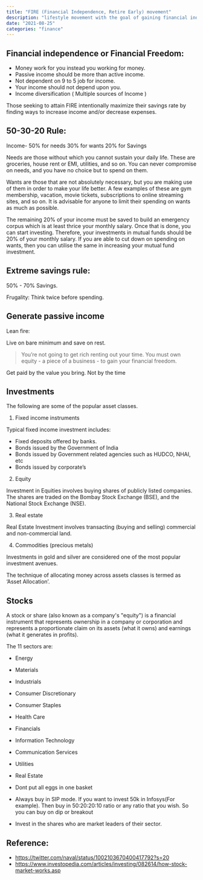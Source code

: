 ```yaml
---
title: "FIRE (Financial Independence, Retire Early) movement"
description: "lifestyle movement with the goal of gaining financial independence and retiring early"
date: "2021-08-25"
categories: "finance"
---
```


## Financial independence or Financial Freedom:

- Money work for you instead you working for money.
- Passive income should be more than active income.
- Not dependent on 9 to 5 job for income.
- Your income should not depend upon you.
- Income diversification ( Multiple sources of Income )

Those seeking to attain FIRE intentionally maximize their savings rate by finding ways to increase income and/or decrease expenses.

## 50-30-20 Rule:

Income-
50% for needs
30% for wants
20% for Savings

Needs are those without which you cannot sustain your daily life. These are groceries, house rent or EMI, utilities, and so on. You can never compromise on needs, and you have no choice but to spend on them. 

Wants are those that are not absolutely necessary, but you are making use of them in order to make your life better. A few examples of these are gym membership, vacation, movie tickets, subscriptions to online streaming sites, and so on. It is advisable for anyone to limit their spending on wants as much as possible.

The remaining 20% of your income must be saved to build an emergency corpus which is at least thrice your monthly salary. Once that is done, you can start investing. Therefore, your investments in mutual funds should be 20% of your monthly salary. If you are able to cut down on spending on wants, then you can utilise the same in increasing your mutual fund investment.

## Extreme savings rule:

50% - 70% Savings.

Frugality: Think twice before spending.

## Generate passive income

Lean fire:

Live on bare minimum and save on rest.

> You’re not going to get rich renting out your time. You must own equity - a piece of a business - to gain your financial freedom.

Get paid by the value you bring. Not by the time

## Investments

The following are some of the popular asset classes.

1. Fixed income instruments

Typical fixed income investment includes:

- Fixed deposits offered by banks.
- Bonds issued by the Government of India
- Bonds issued by Government related agencies such as HUDCO, NHAI, etc
- Bonds issued by corporate’s

2. Equity

Investment in Equities involves buying shares of publicly listed companies. The shares are traded on the Bombay Stock Exchange (BSE), and the National Stock Exchange (NSE).

3. Real estate

Real Estate Investment involves transacting (buying and selling) commercial and non-commercial land.

4. Commodities (precious metals)

Investments in gold and silver are considered one of the most popular investment avenues.


The technique of allocating money across assets classes is termed as ‘Asset Allocation’.

## Stocks

A stock or share (also known as a company's "equity") is a financial instrument that represents ownership in a company or corporation and represents a proportionate claim on its assets (what it owns) and earnings (what it generates in profits).

The 11 sectors are:

- Energy
- Materials
- Industrials
- Consumer Discretionary
- Consumer Staples
- Health Care
- Financials
- Information Technology
- Communication Services
- Utilities
- Real Estate

- Dont put all eggs in one basket
- Always buy in SIP mode. If you want to invest 50k in Infosys(For example). Then buy in 50:20:20:10 ratio or any ratio that you wish. So you can buy on dip or breakout
- Invest in the shares who are market leaders of their sector.

## Reference:
- https://twitter.com/naval/status/1002103670400417792?s=20
- https://www.investopedia.com/articles/investing/082614/how-stock-market-works.asp
